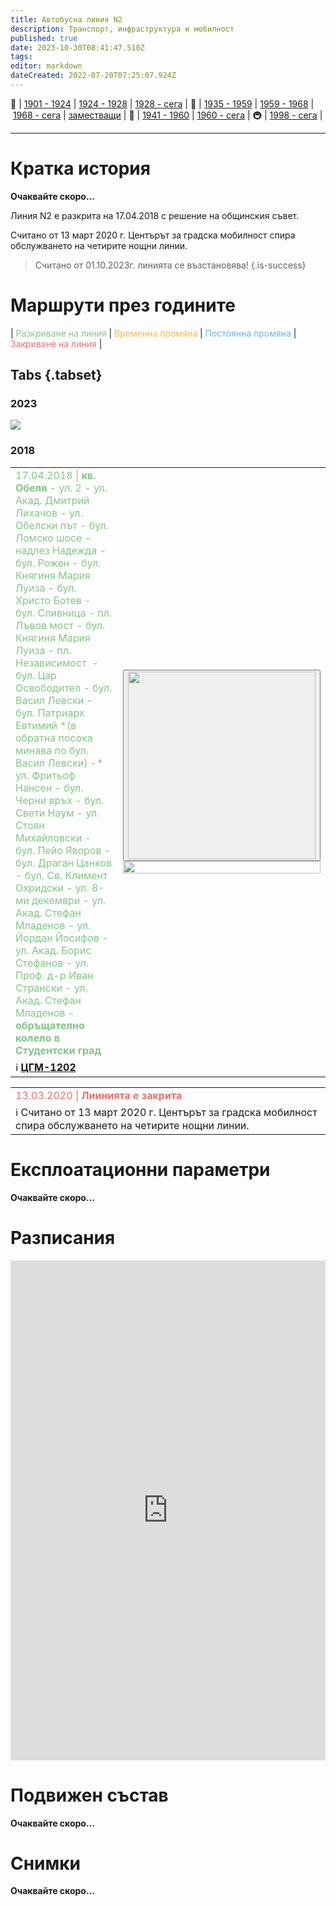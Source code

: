 ```yaml
---
title: Автобусна линия N2
description: Транспорт, инфраструктура и мобилност
published: true
date: 2023-10-30T08:41:47.510Z
tags: 
editor: markdown
dateCreated: 2022-07-20T07:25:07.924Z
---
```


🚋 | [1901 - 1924](/bg/public-transport/tram-routes-1901-1924) | [1924 - 1928](/bg/public-transport/tram-routes-1924-1928) | [1928 - сега](/bg/public-transport/tram-routes-1928-sega) | 🚌 | [1935 - 1959](/bg/public-transport/bus-routes-1935-1959) | [1959 - 1968](/bg/public-transport/bus-routes-1959-1968) | [1968 - сега](/bg/public-transport/bus-routes-1968-sega) | [заместващи](/bg/public-transport/bus-routes-replacement-services) | 🚎 | [1941 - 1960](/bg/public-transport/trolleybus-routes-1941-1960) | [1960 - сега](/bg/public-transport/trolleybus-routes-1960-sega) | 🚇 | [1998 - сега](/bg/public-transport/metro-routes) |

---

# Кратка история

**Очаквайте скоро…**

Линия N2 е разкрита на 17.04.2018 с решение на общинския съвет.

Считано от 13 март 2020 г. Центърът за градска мобилност спира обслужването на четирите нощни линии.

> Считано от 01.10.2023г. линията се възстановява!
{.is-success}



# Маршрути през годините
| <span style="color:#81C784">Разкриване на линия</span> | <span style="color:#FFB74D">Временна промяна</span> | <span style="color:#64B5F6">Постоянна промяна</span> | <span style="color:#E57373">Закриване на линия</span> |

## Tabs {.tabset}


### 2023
<img src="https://drive.google.com/uc?id=15d6XCMCpoABWqx1yvYqjscQE1PtOZz32">


### 2018
<table style="width:100%"><tr><td><span style="color:#81C784">17.04.2018 |<b> кв. Обеля</b> - ул. 2 - ул. Акад. Дмитрий Лихачов - ул. Обелски път - бул. Ломско шосе - надлез Надежда - бул. Рожен - бул. Княгиня Мария Луиза - бул. Христо Ботев - бул. Сливница - пл. Лъвов мост - бул. Княгиня Мария Луиза - пл. Независимост  - бул. Цар Освободител - бул. Васил Левски - бул. Патриарх Евтимий *(в обратна посока минава по бул. Васил Левски) -* ул. Фритьоф Нансен - бул. Черни връх - бул. Свети Наум - ул. Стоян Михайловски - бул. Пейо Яворов - бул. Драган Цанков - бул. Св. Климент Охридски - ул. 8-ми декември - ул. Акад. Стефан Младенов - ул. Йордан Йосифов - ул. Акад. Борис Стефанов - ул. Проф. д-р Иван Странски - ул. Акад. Стефан Младенов - <b>обръщателно колело в Студентски град</b></span><br></td><td rowspan="2"><div class="dropdown"><button class="imgbtn"><img src="https://drive.google.com/uc?id=1q4D_8Pi5po79Q2wWzidtSLb5Wr47SajW" width="300px"></button><div class="dropdown-content">
 <img src="
https://drive.google.com/uc?id=1q4D_8Pi5po79Q2wWzidtSLb5Wr47SajW" width="100%"></div></div></td></tr><tr><td>ℹ️ <b><a href="">ЦГМ-1202 </a></b></td></tr></table>
 
 
 <table style="width:100%"><tr><td><span style="color:#E57373">13.03.2020 |<b> Лиинията е закрита</b></span></td></tr><tr><td>ℹ️ <b><a href=""></a></b>Считано от 13 март 2020 г. Центърът за градска мобилност спира обслужването на четирите нощни линии.</td></tr></table>




# Експлоатационни параметри

**Очаквайте скоро…**

# Разписания
<iframe src="https://schedules.sofiatraffic.bg/autobus/N2" title="Разписания" width="100%" height="800px" scrolling="yes" frameBorder="0">
</iframe>




# **Подвижен състав**

**Очаквайте скоро…**

# Снимки

**Очаквайте скоро…**
